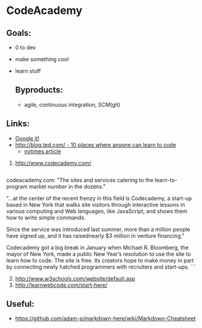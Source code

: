 CodeAcademy
===========



Goals:
------

- 0 to dev
- make something cool 
- learn stuff

  Byproducts:
  -----------
  -  agile, continuous integration, SCM(git)


Links: 
------

- [Google it!](http://lmgtfy.com/?q=learn+to+code+websites)
- [http://blog.ted.com/ - 10 places where anyone can learn to code](http://blog.ted.com/2013/01/29/10-places-where-anyone-can-learn-to-code/)
  - [nytimes article](http://www.nytimes.com/2012/03/28/technology/for-an-edge-on-the-internet-computer-code-gains-a-following.html?_r=0)

1. http://www.codecademy.com/
    ```
codeacademy.com:
  "The sites and services catering to the learn-to-program market number in the dozens." 

  "...at the center of the recent frenzy in this field is Codecademy, a start-up based 
  in New York that walks site visitors through interactive lessons in various computing
  and Web languages, like JavaScript, and shows them how to write simple commands.

  Since the service was introduced last summer, more than a million people have signed 
  up, and it has raisednearly $3 million in venture financing."
  
  Codecademy got a big break in January when Michael R. Bloomberg, the mayor of New York, 
  made a public New Year’s resolution to use the site to learn how to code. The site is free. 
  Its creators hope to make money in part by connecting newly hatched programmers with 
  recruiters and start-ups.
    ```

2. http://www.w3schools.com/website/default.asp
3. http://learnwebcode.com/start-here/

Useful: 
-------
-  https://github.com/adam-p/markdown-here/wiki/Markdown-Cheatsheet
